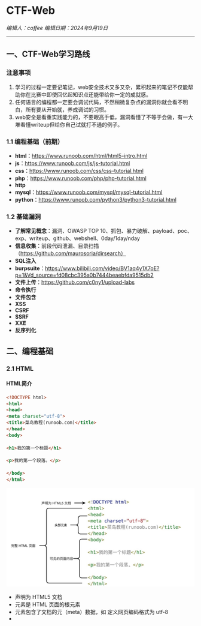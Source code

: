 # CTF-Web  

*编辑人：coffee	编辑日期：2024年9月19日*  

---

## 一、CTF-Web学习路线

### 注意事项

1. 学习的过程一定要记笔记，web安全技术又多又杂，累积起来的笔记不仅能帮助你在比赛中即使回忆起知识点还能带给你一定的成就感。
2. 任何语言的编程都一定要会调试代码，不然稍微复杂点的漏洞你就会看不明白，所有要从开始就，养成调试的习惯。
3. web安全是看重实践能力的，不要眼高手低，漏洞看懂了不等于会做，有一大堆看懂writeup但给你自己试就打不通的例子。

### 1.1 编程基础（前期）

- **html**：https://www.runoob.com/html/html5-intro.html
- **js**：https://www.runoob.com/js/js-tutorial.html
- **css**：https://www.runoob.com/css/css-tutorial.html
- **php**：https://www.runoob.com/php/php-tutorial.html
- **http**
- **mysql**：https://www.runoob.com/mysql/mysql-tutorial.html
- **python**：https://www.runoob.com/python3/python3-tutorial.html

### 1.2 基础漏洞

- **了解常见概念**：漏洞、OWASP TOP 10、抓包、暴力破解、payload、poc、exp、writeup、github、webshell、0day/1day/nday
- **信息收集**：前段代码泄漏、目录扫描（https://github.com/maurosoria/dirsearch）
- **SQL注入**
- **burpsuite**：https://www.bilibili.com/video/BV1aq4y1X7oE?p=1&Vd_source=fd08cbc395a0b7444beaebfda9515db2
- **文件上传**：https://github.com/c0ny1/upload-labs
- **命令执行**
- **文件包含**
- **XSS**
- **CSRF**
- **SSRF**
- **XXE**
- **反序列化**



## 二、编程基础

### 2.1 HTML

#### HTML简介

```html
<!DOCTYPE html>
<html>
<head>
<meta charset="utf-8">
<title>菜鸟教程(runoob.com)</title>
</head>
<body>
 
<h1>我的第一个标题</h1>
 
<p>我的第一个段落。</p>
 
</body>
</html>

```

![02A7DD95-22B4-4FB9-B994-DDB5393F7F03](https://raw.githubusercontent.com/c0ffee-milk/photo/master/02A7DD95-22B4-4FB9-B994-DDB5393F7F03.jpg?token=BHYTHC2LEWQDBLQFP2KQ6NLG5Z4CU)

- **<!DOCTYPE html>** 声明为 HTML5 文档
- **<html>** 元素是 HTML 页面的根元素
- **<head>** 元素包含了文档的元（meta）数据，如 **<meta charset="utf-8">** 定义网页编码格式为 utf-8
- **<title>** 元素描述了文档的标题
- **<body>** 元素包含了可见的页面内容
- **<h1>** 元素定义一个大标题
- **<p>** 元素定义一个段落

**什么是HTML ？**

HTML是用来描述网页的一种语言。

**HTML 标签**

HTML 标记标签通常被称为 HTML 标签 (HTML tag)。

- HTML 标签是由尖括号包围的关键词，如`<html>`
- HTML 标签通常成对出现，如`<b>` 和` </b>`
- 标签对中的第一个标签是开始标签，第二个标签是结束标签
- 开始和结束标签也被称为开放标签和闭合标签

**HTML 元素**

严格来讲, 一个 HTML 元素包含了开始标签与结束标签，如`<p>这是一个段落。</p>`

**Web 浏览器**

Web浏览器（如谷歌浏览器，Internet Explorer，Firefox，Safari）是用于读取HTML文件，并将其作为网页显示。浏览器并不是直接显示的HTML标签，但可以使用标签来决定如何展现HTML页面的内容给用户：

**HTML 网页结构**

![截屏2024-09-21 15.52.49](https://raw.githubusercontent.com/c0ffee-milk/photo/master/%E6%88%AA%E5%B1%8F2024-09-21%2015.52.49.png?token=BHYTHCZH6YYG7Y25ILWLIC3G5Z5ZI)

只有 <body> 区域 (白色部分) 才会在浏览器中显示。

**<!DOCTYPE> 声明**

`<!DOCTYPE>`声明有助于浏览器中正确显示网页。

网络上有很多不同的文件，如果能够正确声明HTML的版本，浏览器就能正确显示网页内容。

doctype 声明是不区分大小写的。

**中文编码**

目前在大部分浏览器中，直接输出中文会出现中文乱码的情况，这时候我们就需要在头部将字符声明为 UTF-8 或 GBK。

#### HTML 基础

**HTML 标题**

HTML 标题（Heading）是通过<h1> - <h6> 标签来定义的。

```html
<h1>这是一个标题</h1>
<h2>这是一个标题</h2>
<h3>这是一个标题</h3>
```

**HTML 段落**

HTML 段落是通过标签 <p> 来定义的。

```html
<p>这是一个段落。</p>
<p>这是另外一个段落。</p>
```

**HTML 链接**

HTML 链接是通过标签 <a> 来定义的。

```html
<a href="https://www.runoob.com">这是一个链接</a>
```

在 href 属性中指定链接的地址。

**HTML 图像**

HTML 图像是通过标签 <img> 来定义的。

```html
<img src="/images/logo.png" width="258" height="39" />
```

图像的名称和尺寸是以属性的形式提供的。

#### HTML 元素

**HTML 元素语法**

- HTML 元素以开始标签起始，以结束标签终止。元素的内容是开始标签与结束标签之间的内容。
- 某些 HTML 元素具有空内容（empty content）
- 空元素在开始标签中进行关闭（以开始标签的结束而结束）
- 大多数 HTML 元素可拥有属性

**HTML 元素的嵌套**

大多数 HTML 元素可以嵌套（HTML 元素可以包含其他 HTML 元素）。

HTML 文档由相互嵌套的 HTML 元素构成。

**HTML 空元素**

没有内容的 HTML 元素被称为空元素。空元素是在开始标签中关闭的。

`<br>`就是没有关闭标签的空元素（代表换行）。

在 XHTML、XML 以及未来版本的 HTML 中，所有元素都必须被关闭。

在开始标签中添加斜杠，比如` <br />`，是关闭空元素的正确方法，HTML、XHTML 和 XML 都接受这种方式。

即使` <br>` 在所有浏览器中都是有效的，但使用` <br />` 其实是更长远的保障。

#### HTML 属性

属性是 HTML 元素提供的附加信息。

属性总是以 **name="value"** 的形式写在标签内，**name** 是属性的名称，**value** 是属性的值。

**HTML 属性**

- HTML 元素可以设置属性
- 属性可以在元素中添加附加信息
- 属性一般描述于开始标签
- 属性总是以名称/值对的形式出现，比如：name="value"

**`id`**: 给元素一个唯一的标识符，可以用于 CSS 选择器或 JavaScript 操作。

```html
<div id="header">This is a header</div>
```

**`class`**: 给元素指定一个或多个类名，方便通过 CSS 或 JavaScript 操作。

```html
<p class="text-muted">This is a paragraph.</p>
```

**`style`**: 直接为元素定义 CSS 样式。

```html
<span style="color: red;">This text is red.</span>
```

**`href`**: 用于 `<a>` 标签，指定链接目标。

```html
<a href="https://www.example.com">Visit Example</a>
```

**`src`**: 用于 `<img>` 和 `<script>` 标签，指定资源的路径。

**`alt`**: 用于 `<img>` 标签，提供图片的替代文本。

```html
<img src="image.jpg" alt="Description">
```

**`title`**: 提供关于元素的额外信息，通常在鼠标悬停时显示。

```html
<button title="Click me">Submit</button>
```

**`name`**: 在 `<input>`, `<form>`, `<select>` 等表单元素中使用，定义元素的名称。

```html
<input type="text" name="username">
```

**`value`**: 定义表单元素的值。

```html
<input type="text" value="Default text">
```

**`target`**: 用于 `<a>` 标签，指定链接的打开方式（如 `_blank` 在新窗口中打开）。

```html
<a href="https://www.example.com" target="_blank" rel="noopener">Open in new tab</a>
```

**`type`**: 指定表单元素的类型（如 `text`, `password`, `submit`）。

```html
<input type="password" name="password">
```

**`placeholder`**: 为 `<input>` 和 `<textarea>` 提供一个占位符文本。

```html
<input type="text" placeholder="Enter your name">
```

#### HTML 标题

标题（Heading）是通过 `<h1> - <h6>` 标签进行定义的。

下划线：`<hr>`

注释：`<!-- -->`

#### HTML 段落

段落：`<p>xxx</p>`

段中换行：`<p>xxx<br>xxx<br>xxx</p>`

#### HTML 文本格式化

![截屏2024-09-23 21.05.40](https://raw.githubusercontent.com/c0ffee-milk/photo/master/%E6%88%AA%E5%B1%8F2024-09-23%2021.05.40.png?token=BHYTHCYU7F37KJOPZC57JEDG6FT6K)

#### HTML 链接

HTML 使用超级链接与网络上的另一个文档相连。

HTML中的链接是一种用于在不同网页之间导航的元素。

链接通常用于将一个网页与另一个网页或资源（如文档、图像、音频文件等）相关联。

链接允许用户在浏览网页时单击文本或图像来跳转到其他位置，从而实现网页之间的互联。

**HTML 链接语法**

- `href`：指定链接目标的URL，这是链接的最重要属性。可以是另一个网页的URL、文件的URL或其他资源的URL。
- `target`（可选）：指定链接如何在浏览器中打开。常见的值包括 `_blank`（在新标签或窗口中打开链接）和 `_self`（在当前标签或窗口中打开链接）。
- `title`（可选）：提供链接的额外信息，通常在鼠标悬停在链接上时显示为工具提示。
- `rel`（可选）：指定与链接目标的关系，如 nofollow、noopener 等。

**图像链接：**您还可以使用图像作为链接。在这种情况下，<a> 元素包围着 <img> 元素。例如：

```html
<a href="https://www.example.com">
  <img src="example.jpg" alt="示例图片">
</a>
```

**锚点链接：**除了链接到其他网页外，您还可以在同一页面内创建内部链接，这称为锚点链接。要创建锚点链接，需要在目标位置使用 <a> 元素定义一个标记，并使用#符号引用该标记。例如：

```html
<a href="#section2">跳转到第二部分</a>
<!-- 在页面中的某个位置 -->
<a name="section2"></a>
```

**下载链接：**如果您希望链接用于下载文件而不是导航到另一个网页，可以使用 download 属性。例如：

```html
<a href="document.pdf" download>下载文档</a>
```

#### HTML `<head>`

<head> 元素包含了所有的头部标签元素。在 <head>元素中你可以插入脚本（scripts）, 样式文件（CSS），及各种meta信息。

可以添加在头部区域的元素标签为: <title>, <style>, <meta>, <link>, <script>, <noscript> 和 <base>。

**`title` 元素**

- 定义了浏览器工具栏的标题
- 当网页添加到收藏夹时，显示在收藏夹中的标题
- 显示在搜索引擎结果页面的标题

**`base` 元素**

`<base> `标签描述了基本的链接地址/链接目标，该标签作为HTML文档中所有的链接标签的默认链接:

```html
<head>
<base href="http://www.runoob.com/images/" target="_blank">
</head>
```

**`link` 元素**

<link> 标签定义了文档与外部资源之间的关系。

<link> 标签通常用于链接到样式表:

```html
<head>
<link rel="stylesheet" type="text/css" href="mystyle.css">
</head>
```

**`style`元素**

`<style> `标签定义了HTML文档的样式文件引用地址.

在`<style> `元素中你也可以直接添加样式来渲染 HTML 文档:

```html
<head>
<style type="text/css">
body {
    background-color:yellow;
}
p {
    color:blue
}
</style>
</head>
```

#### HTML 样式-CSS

CSS 可以通过以下方式添加到HTML中:

- 内联样式- 在HTML元素中使用"style" 属性
- 内部样式表 -在HTML文档头部 <head> 区域使用<style> 元素 来包含CSS
- 外部引用 - 使用外部 CSS 文件

#### HTML 图像

**HTML 图像- 图像标签（ <img>）和源属性（Src）**

<img> 是空标签，意思是说，它只包含属性，并且没有闭合标签。

要在页面上显示图像，你需要使用源属性（src）。src 指 "source"。源属性的值是图像的 URL 地址。语法：

```html
<img src="url" alt="some_text">
```

**HTML 图像- 设置图像的高度与宽度**

height（高度） 与 width（宽度）属性用于设置图像的高度与宽度。

属性值默认单位为像素:

 ```html
 <img src="pulpit.jpg" alt="Pulpit rock" width="304" height="228">
 ```

#### HTML 表格

HTML 表格由 **<table>** 标签来定义。

每个表格均有若干行（由 **<tr>** 标签定义），每行被分割为若干单元格（由 **<td>** 标签定义），表格可以包含标题行（**<th>**）用于定义列的标题。

```html
<table>
  <thead>
    <tr>
      <th>列标题1</th>
      <th>列标题2</th>
      <th>列标题3</th>
    </tr>
  </thead>
  <tbody>
    <tr>
      <td>行1，列1</td>
      <td>行1，列2</td>
      <td>行1，列3</td>
    </tr>
    <tr>
      <td>行2，列1</td>
      <td>行2，列2</td>
      <td>行2，列3</td>
    </tr>
  </tbody>
</table>
```

#### HTML 列表

无序列表：`<ul>`标签

```html
<ul>
<li>Coffee</li>
<li>Milk</li>
</ul>
```

有序列表：`<ol>`标签

```html
<ol>
<li>Coffee</li>
<li>Milk</li>
</ol>
```

自定义列表：自定义列表以 <dl> 标签开始。每个自定义列表项以 <dt> 开始。每个自定义列表项的定义以 <dd> 开始。

```html
<dl>
<dt>Coffee</dt>
<dd>- black hot drink</dd>
<dt>Milk</dt>
<dd>- white cold drink</dd>
</dl>
```

#### HTML 布局

大多数网站会把内容安排到多个列中（就像杂志或报纸那样）。

大多数网站可以使用 <div> 或者 <table> 元素来创建多列。CSS 用于对元素进行定位，或者为页面创建背景以及色彩丰富的外观。

#### HTML 表单和输入

HTML 表单用于收集用户的输入信息。

HTML 表单表示文档中的一个区域，此区域包含交互控件，将用户收集到的信息发送到 Web 服务器。

HTML 表单通常包含各种输入字段、复选框、单选按钮、下拉列表等元素。

- `<form>` 元素用于创建表单，`action` 属性定义了表单数据提交的目标 URL，`method` 属性定义了提交数据的 HTTP 方法（这里使用的是 "post"）。
- `<label>` 元素用于为表单元素添加标签，提高可访问性。
- `<input>` 元素是最常用的表单元素之一，它可以创建文本输入框、密码框、单选按钮、复选框等。`type` 属性定义了输入框的类型，`id` 属性用于关联 `<label>` 元素，`name` 属性用于标识表单字段。
- `<select>` 元素用于创建下拉列表，而 `<option>` 元素用于定义下拉列表中的选项。

```html
<form action="/" method="post">
    <!-- 文本输入框 -->
    <label for="name">用户名:</label>
    <input type="text" id="name" name="name" required>

    <br>

    <!-- 密码输入框 -->
    <label for="password">密码:</label>
    <input type="password" id="password" name="password" required>

    <br>

    <!-- 单选按钮 -->
    <label>性别:</label>
    <input type="radio" id="male" name="gender" value="male" checked>
    <label for="male">男</label>
    <input type="radio" id="female" name="gender" value="female">
    <label for="female">女</label>

    <br>

    <!-- 复选框 -->
    <input type="checkbox" id="subscribe" name="subscribe" checked>
    <label for="subscribe">订阅推送信息</label>

    <br>

    <!-- 下拉列表 -->
    <label for="country">国家:</label>
    <select id="country" name="country">
        <option value="cn">CN</option>
        <option value="usa">USA</option>
        <option value="uk">UK</option>
    </select>

    <br>

    <!-- 提交按钮 -->
    <input type="submit" value="提交">
</form>
```

**HTML 表单**

表单是一个包含表单元素的区域。

表单元素是允许用户在表单中输入内容，比如：文本域（textarea）、下拉列表（select）、单选框（radio-buttons）、复选框（checkbox） 等等。

method 属性：

- **post**：指的是 HTTP POST 方法，表单数据会包含在表单体内然后发送给服务器，用于提交敏感数据，如用户名与密码等。
- **get**：默认值，指的是 HTTP GET 方法，表单数据会附加在 **action** 属性的 URL 中，并以 **?**作为分隔符，一般用于不敏感信息，如分页等。例如：https://www.runoob.com/?page=1，这里的 page=1 就是 get 方法提交的数据。

![Monica_2024-09-24_11-44-41](https://raw.githubusercontent.com/c0ffee-milk/photo/master/Monica_2024-09-24_11-44-41.png?token=BHYTHC555L6VVXSASYNDUXLG6I27C)

#### HTML 框架

通过使用框架，你可以在同一个浏览器窗口中显示不止一个页面。

**iframe语法:**

```html
<iframe src="URL"></iframe>
```

#### HTML 脚本

JavaScript 使 HTML 页面具有更强的动态和交互性。

**HTML `<script>` 标签**

`<script>`标签用于定义客户端脚本，比如 JavaScript。

`<script>` 元素既可包含脚本语句，也可通过 src 属性指向外部脚本文件。

JavaScript 最常用于图片操作、表单验证以及内容动态更新。

下面的脚本会向浏览器输出"Hello World!"：

```html
<script>
document.write("Hello World!");
</script>
```

**HTML `<noscript>` 标签**

`<noscript>` 标签提供无法使用脚本时的替代内容，比方在浏览器禁用脚本时，或浏览器不支持客户端脚本时。

`<noscript>`元素可包含普通 HTML 页面的 body 元素中能够找到的所有元素。


只有在浏览器不支持脚本或者禁用脚本时，才会显示 <noscript> 元素中的内容：

```html
<script>
document.write("Hello World!")
</script>
<noscript>抱歉，你的浏览器不支持 JavaScript!</noscript>
```

#### HTML 统一资源定位器（Uniform Resource Locators）

URL 是一个网页地址。

Web浏览器通过URL从Web服务器请求页面。

当您点击 HTML 页面中的某个链接时，对应的 <a> 标签指向万维网上的一个地址。

一个统一资源定位器(URL) 用于定位万维网上的文档。

一个网页地址实例: http://www.runoob.com/html/html-tutorial.html 语法规则:

```html
scheme://host.domain:port/path/filename
```

- scheme - 定义因特网服务的类型。最常见的类型是 http
- host - 定义域主机（http 的默认主机是 www）
- domain - 定义因特网域名，比如 runoob.com
- :port - 定义主机上的端口号（http 的默认端口号是 80）
- path - 定义服务器上的路径（如果省略，则文档必须位于网站的根目录中）。
- filename - 定义文档/资源的名称

#### HTML 速查列表

https://www.runoob.com/html/html-quicklist.html



### 2.2 CSS

#### CSS 简介

**什么是CSS？**

- CSS 指层叠样式表 (**C**ascading **S**tyle **S**heets)
- 样式定义**如何显示** HTML 元素
- 样式通常存储在**样式表**中
- 把样式添加到 HTML 4.0 中，是为了**解决内容与表现分离的问题**
- **外部样式表**可以极大提高工作效率
- 外部样式表通常存储在 **CSS 文件**中
- 多个样式定义可**层叠**为一个

#### CSS 语法

CSS 规则由两个主要的部分构成：选择器，以及一条或多条声明:

![632877C9-2462-41D6-BD0E-F7317E4C42AC](https://raw.githubusercontent.com/c0ffee-milk/photo/master/632877C9-2462-41D6-BD0E-F7317E4C42AC.jpg?token=BHYTHC53H7E7WB4AIAM6FB3G6ZMB6)

注释：/* */

#### CSS id 和 class

**id选择器**

id 选择器可以为标有特定 id 的 HTML 元素指定特定的样式。

HTML元素以id属性来设置id选择器,CSS 中 id 选择器以 "#" 来定义。

以下的样式规则应用于元素属性 id="para1":

```css
#para1
{
    text-align:center;
    color:red;
}
```

**class 选择器**

class 选择器用于描述一组元素的样式，class 选择器有别于id选择器，class可以在多个元素中使用。

class 选择器在 HTML 中以 class 属性表示, 在 CSS 中，类选择器以一个点 **.** 号显示：

在以下的例子中，所有拥有 center 类的 HTML 元素均为居中。

```css
.center {text-align:center;}
```

你也可以指定特定的 HTML 元素使用 class。

在以下实例中, 所有的 p 元素使用 class="center" 让该元素的文本居中:

```css
p.center {text-align:center;}
```

#### CSS 创建

当读到一个样式表时，浏览器会根据它来格式化 HTML 文档。

插入样式表的方法有三种:

- 外部样式表(External style sheet)
- 内部样式表(Internal style sheet)
- 内联样式(Inline style)

**外部样式表**

当样式需要应用于很多页面时，外部样式表将是理想的选择。在使用外部样式表的情况下，你可以通过改变一个文件来改变整个站点的外观。每个页面使用 <link> 标签链接到样式表。 <link> 标签在（文档的）头部：

```html
<head>
<link rel="stylesheet" type="text/css" href="mystyle.css">
</head>
```

浏览器会从文件 mystyle.css 中读到样式声明，并根据它来格式文档。

外部样式表可以在任何文本编辑器中进行编辑。文件不能包含任何的 html 标签。样式表应该以 .css 扩展名进行保存。下面是一个样式表文件的例子：

```css
hr {color:sienna;}
p {margin-left:20px;}
body {background-image:url("/images/back40.gif");}
```

**内部样式表**

当单个文档需要特殊的样式时，就应该使用内部样式表。你可以使用 <style> 标签在文档头部定义内部样式表，就像这样:

```html
<head>
<style>
hr {color:sienna;}
p {margin-left:20px;}
body {background-image:url("images/back40.gif");}
</style>
</head>
```

**内联样式**

要使用内联样式，你需要在相关的标签内使用样式（style）属性。Style 属性可以包含任何 CSS 属性。本例展示如何改变段落的颜色和左外边距：

```html
<p style="color:sienna;margin-left:20px">这是一个段落。</p>
```

**多重样式优先级**

一般情况下，优先级如下：

**（内联样式）Inline style > （内部样式）Internal style sheet >（外部样式）External style sheet > 浏览器默认样式**

#### CSS 背景

![截屏2024-09-27 15.17.37](https://raw.githubusercontent.com/c0ffee-milk/photo/master/%E6%88%AA%E5%B1%8F2024-09-27%2015.17.37.png?token=BHYTHCZ3UOEW7SCG47NZK33G6ZOFE)

#### CSS 文本

![截屏2024-09-27 15.23.01](https://raw.githubusercontent.com/c0ffee-milk/photo/master/%E6%88%AA%E5%B1%8F2024-09-27%2015.23.01.png?token=BHYTHC5XGYHZIL6OIUSRMMLG6ZOZO)

**字体系列**

font-family 属性设置文本的字体系列。

font-family 属性应该设置几个字体名称作为一种"后备"机制，如果浏览器不支持第一种字体，他将尝试下一种字体。

**注意**: 如果字体系列的名称超过一个字，它必须用引号，如Font Family："宋体"。

多个字体系列是用一个逗号分隔指明：

```css
p{font-family:"Times New Roman", Times, serif;}
```

**字体样式**

主要是用于指定斜体文字的字体样式属性。

这个属性有三个值：

- 正常 - 正常显示文本
- 斜体 - 以斜体字显示的文字
- 倾斜的文字 - 文字向一边倾斜（和斜体非常类似，但不太支持）

**字体大小**

px：像素大小，默认16px

em：1em和当前字体大小相等。在浏览器中默认的文字大小是16px。因此，1em的默认大小是16px。可以通过下面这个公式将像素转换为em：**px/16=em**

百分比与em组合：在所有浏览器的解决方案中，设置 <body>元素的默认字体大小的是百分比：

```css
body {font-size:100%;}
h1 {font-size:2.5em;}
h2 {font-size:1.875em;}
p {font-size:0.875em;}
```

![截屏2024-09-27 15.38.10](https://raw.githubusercontent.com/c0ffee-milk/photo/master/%E6%88%AA%E5%B1%8F2024-09-27%2015.38.10.png?token=BHYTHC7TE7MS3BUTSANOTULG6ZQSG)

#### CSS 链接

**链接样式**

链接的样式，可以用任何CSS属性（如颜色，字体，背景等）。

特别的链接，可以有不同的样式，这取决于他们是什么状态。

这四个链接状态是：

- a:link - 正常，未访问过的链接
- a:visited - 用户已访问过的链接
- a:hover - 当用户鼠标放在链接上时
- a:active - 链接被点击的那一刻

```css
a:link {color:#000000;}      /* 未访问链接*/
a:visited {color:#00FF00;}  /* 已访问链接 */
a:hover {color:#FF00FF;}  /* 鼠标移动到链接上 */
a:active {color:#0000FF;}  /* 鼠标点击时 */
```

